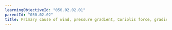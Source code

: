 ```yaml
---
learningObjectiveId: "050.02.02.01"
parentId: "050.02.02"
title: Primary cause of wind, pressure gradient, Coriolis force, gradient wind
---
```


